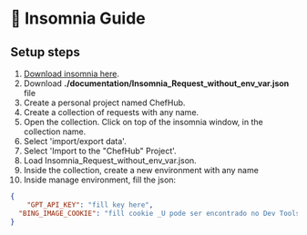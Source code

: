 # 📔 Insomnia Guide

## Setup steps
1. [Download insomnia here](https://insomnia.rest/download).
2. Download **./documentation/Insomnia_Request_without_env_var.json** file
3. Create a personal project named ChefHub.
4. Create a collection of requests with any name.
5. Open the collection. Click on top of the insomnia window, in the collection name.
6. Select 'import/export data'. 
7. Select 'Import to the "ChefHub" Project'.
8. Load Insomnia_Request_without_env_var.json.
9. Inside the collection, create a new environment with any name
10. Inside manage environment, fill the json:
```json 
{
	"GPT_API_KEY": "fill key here",
  "BING_IMAGE_COOKIE": "fill cookie _U pode ser encontrado no Dev Tools F12, na aba Aplicativo ao estar logado no bimg img creator"
}
```

